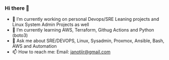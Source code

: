 ### Hi there 👋


- 🔭 I’m currently working on personal Devops/SRE Leaning projects and Linux System Admin Projects as well
- 🌱 I’m currently learning AWS, Terraform, Githug Actions and Python (boto3)
- 💬 Ask me about SRE/DEVOPS, Linux, Sysadmin, Proxmox, Ansible, Bash, AWS and Automation
- 📫 How to reach me: Email: janotijr@gmail.com
  
